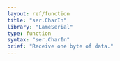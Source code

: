 ```yaml
---
layout: ref/function
title: "ser.CharIn"
library: "LameSerial"
type: function
syntax: "ser.CharIn"
brief: "Receive one byte of data."
---
```




